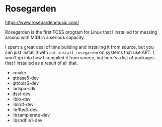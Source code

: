 # Rosegarden

https://www.rosegardenmusic.com/

Rosegarden is the first FOSS program for Linux that I installed for messing around with MIDI in a serious capacity.

I spent a great deal of time building and installing it from source, but you can just install it with `apt install rosegarden` on systems that use APT. I won't go into how I compiled it from source, but here's a list of packages that I installed as a result of all that.

- cmake
- qtbase5-dev
- qttools5-dev
- ladspa-sdk
- dssi-dev
- liblo-dev
- liblrdf-dev
- libfftw3-dev
- libsamplerate-dev
- libsndfile1-dev
